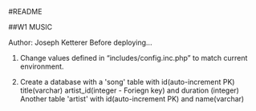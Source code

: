 #README

##W1 MUSIC

Author: Joseph Ketterer
Before deploying...
1. Change values defined in “includes/config.inc.php” to match current environment.

2. Create a database with a 'song' table with id(auto-increment PK) title(varchar) artist_id(integer - Foriegn key) and duration (integer)
Another table 'artist' with id(auto-increment PK) and name(varchar)

